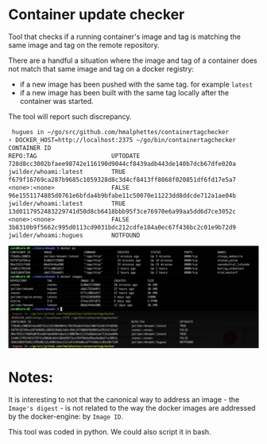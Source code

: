 Container update checker
========================

Tool that checks if a running container's image and tag is matching the same image and tag on the remote repository.

There are a handful a situation where the image and tag of a container does not match that same image and tag on a docker registry:
- if a new image has been pushed with the same tag. for example `latest`
- if a new image has been built with the same tag locally after the container was started.

The tool will report such discrepancy.

```
 hugues in ~/go/src/github.com/hmalphettes/containertagchecker
⚡ DOCKER_HOST=http://localhost:2375 ~/go/bin/containertagchecker
CONTAINER ID                                                            REPO:TAG                     UPTODATE
728d8cc3002bfaee98742e116190d9044cf8439adb443de140b7dcb67dfe020a        jwilder/whoami:latest        TRUE
f679f16769ca287b9685c1059328d8c3d4cf8413ff8068f020851df6fd17e5a7        <none>:<none>                FALSE
96e1551174885d0761e6bfda4b9bfabe11c50070e11223dd8ddcde712a1ae04b        jwilder/whoami:latest        TRUE
13d0117952483229741d50d8cb6418bbb95f3ce76970e6a99aa5dd6d7ce3052c        <none>:<none>                FALSE
3b8310b9f5662c995d0113cd9031bdc212cdfe184a0ec67f436bc2c01e9b72d9        jwilder/whoami:hugues        NOTFOUND
```

![containertagchecker](containertagchecker.png)

Notes:
======

It is interesting to not that the canonical way to address an image - the `Image's digest` - is not related to the way the docker images are addressed by the docker-engine: by `Image ID`.

This tool was coded in python. We could also script it in bash.

